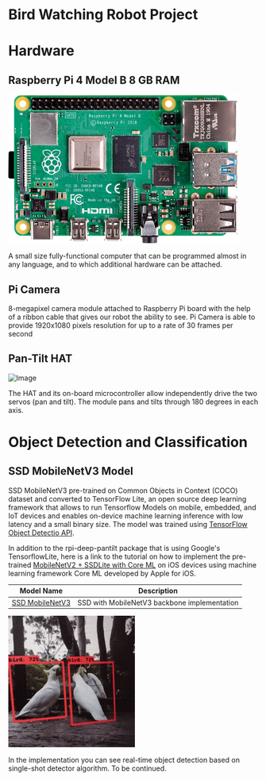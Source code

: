 # Bird Watching Robot Project


# Hardware 

## Raspberry Pi 4 Model B 8 GB RAM
![Image](rasp_pi_4_b_03_anw.png)

A small size fully-functional computer that can be programmed almost in any language, and to which additional hardware can be attached.

## Pi Camera

8-megapixel camera module attached to Raspberry Pi board with the help of a ribbon cable that gives our robot the ability to see. 
Pi Camera is able to provide 1920x1080 pixels resolution for up to a rate of 30 frames per second

## Pan-Tilt HAT 

![Image](20210218_150350.gif)

The HAT and its on-board microcontroller allow independently drive the two servos (pan and tilt). 
The module pans and tilts through 180 degrees in each axis.


# Object Detection and Classification 

## SSD MobileNetV3 Model

SSD MobileNetV3 pre-trained on Common Objects in Context (COCO) dataset and converted to TensorFlow Lite, an open source deep learning framework that allows to run Tensorflow Models on mobile, embedded, and IoT devices and enables on-device machine learning inference with low latency and a small binary size. 
The model was trained using [TensorFlow Object Detectio API](https://tensorflow-object-detection-api-tutorial.readthedocs.io/en/latest/ "TensorFlow Object Detection API").

In addition to the rpi-deep-pantilt package that is using Google's TensorflowLite, here is a link to the tutorial on how to implement the pre-trained [MobileNetV2 + SSDLite with Core ML](https://machinethink.net/blog/mobilenet-ssdlite-coreml/ "MobileNetV2 + SSDLite with Core ML") on iOS devices using machine learning framework Core ML developed by Apple for iOS.


| Model Name        | Description   |
| ----------------  | ------------- |
|  [SSD MobileNetV3](https://github.com/jennyrud01/rpi-deep-pantilt/tree/master/models/ "SSD MobileNetV3")  | SSD with MobileNetV3 backbone implementation   |


![Image](birds.gif)

In the implementation you can see real-time object detection based on single-shot detector algorithm. 
To be continued. 
